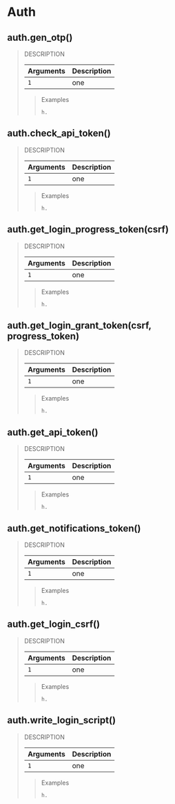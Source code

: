 # Auth

## auth.gen_otp()

> DESCRIPTION
>
> | Arguments | Description
> | --- | ---
> | `1` | one
>
>> Examples
>> ```python3
>> h.
>> ```

## auth.check_api_token()

> DESCRIPTION
>
> | Arguments | Description
> | --- | ---
> | `1` | one
>
>> Examples
>> ```python3
>> h.
>> ```

## auth.get_login_progress_token(csrf)

> DESCRIPTION
>
> | Arguments | Description
> | --- | ---
> | `1` | one
>
>> Examples
>> ```python3
>> h.
>> ```

## auth.get_login_grant_token(csrf, progress_token)

> DESCRIPTION
>
> | Arguments | Description
> | --- | ---
> | `1` | one
>
>> Examples
>> ```python3
>> h.
>> ```

## auth.get_api_token()

> DESCRIPTION
>
> | Arguments | Description
> | --- | ---
> | `1` | one
>
>> Examples
>> ```python3
>> h.
>> ```

## auth.get_notifications_token()

> DESCRIPTION
>
> | Arguments | Description
> | --- | ---
> | `1` | one
>
>> Examples
>> ```python3
>> h.
>> ```

## auth.get_login_csrf()

> DESCRIPTION
>
> | Arguments | Description
> | --- | ---
> | `1` | one
>
>> Examples
>> ```python3
>> h.
>> ```

## auth.write_login_script()

> DESCRIPTION
>
> | Arguments | Description
> | --- | ---
> | `1` | one
>
>> Examples
>> ```python3
>> h.
>> ```
